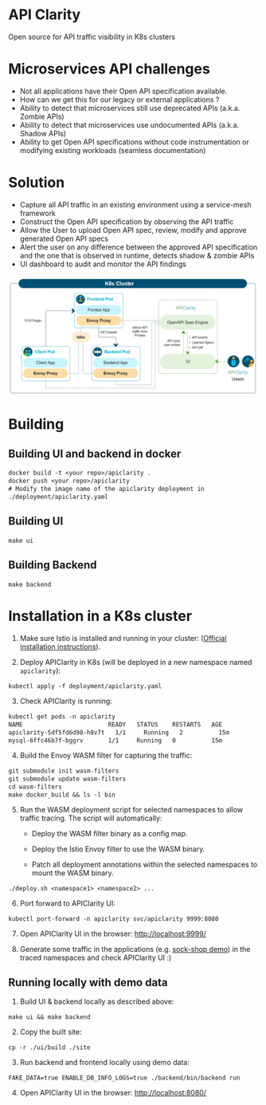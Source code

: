 # API Clarity
Open source for API traffic visibility in K8s clusters

# Microservices API challenges
* Not all applications have their Open API specification available.​
* How can we get this for our legacy or external applications ?​
* Ability to detect that microservices still use deprecated APIs (a.k.a. Zombie APIs)​
* Ability to detect that microservices use undocumented APIs (a.k.a. Shadow APIs)​
* Ability to get Open API specifications without code instrumentation or modifying existing workloads (seamless documentation)

# Solution
* Capture all API traffic in an existing environment using a service-mesh framework​
* Construct the Open API specification by observing the API traffic​
* Allow the User to upload Open API spec, review, modify and approve generated Open API specs​
* Alert the user on any difference between the approved API specification and the one that is observed in runtime, detects shadow & zombie APIs​
* UI dashboard to audit and monitor the API findings

![High level diagram](diagram.jpg "High level diagram")

# Building
## Building UI and backend in docker
```
docker build -t <your repo>/apiclarity .
docker push <your repo>/apiclarity
# Modify the image name of the apiclarity deployment in ./deployment/apiclarity.yaml
```
## Building UI
```
make ui
```

## Building Backend
```
make backend
```

# Installation in a K8s cluster
1. Make sure Istio is installed and running in your cluster: ([Official installation instructions](https://istio.io/latest/docs/setup/getting-started/#install)).
   

2. Deploy APIClarity in K8s (will be deployed in a new namespace named `apiclarity`):
```
kubectl apply -f deployment/apiclarity.yaml
```
3. Check APIClarity is running:
```
kubectl get pods -n apiclarity
NAME                        READY   STATUS    RESTARTS   AGE
apiclarity-5df5fd6d98-h8v7t   1/1     Running   2          15m
mysql-6ffc46b7f-bggrv       1/1     Running   0          15m
```
4. Build the Envoy WASM filter for capturing the traffic:
```
git submodule init wasm-filters
git submodule update wasm-filters
cd wasm-filters
make docker_build && ls -l bin 
```
5. Run the WASM deployment script for selected namespaces to allow traffic tracing.
The script will automatically:
   
   - Deploy the WASM filter binary as a config map.
   
   - Deploy the Istio Envoy filter to use the WASM binary.
   
   - Patch all deployment annotations within the selected namespaces to mount the WASM binary.

```
./deploy.sh <namespace1> <namespace2> ...
```
6. Port forward to APIClarity UI:
```
kubectl port-forward -n apiclarity svc/apiclarity 9999:8080
```

7. Open APIClarity UI in the browser: [http://localhost:9999/](http://localhost:9999/)

8. Generate some traffic in the applications (e.g. [sock-shop demo](https://github.com/microservices-demo/microservices-demo)) in the traced namespaces and check APIClarity UI :)


## Running locally with demo data
1. Build UI & backend locally as described above:
```
make ui && make backend
```
2. Copy the built site:
```
cp -r ./ui/build ./site
```
3. Run backend and frontend locally using demo data:
```
FAKE_DATA=true ENABLE_DB_INFO_LOGS=true ./backend/bin/backend run
```
4. Open APIClarity UI in the browser: [http://localhost:8080/](http://localhost:8080/)


